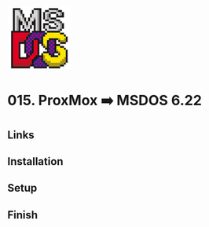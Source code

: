 ![MSDOS](_assets/images/msdos.png)
# 015. ProxMox ➡️ MSDOS 6.22

## Links

## Installation

## Setup

## Finish
